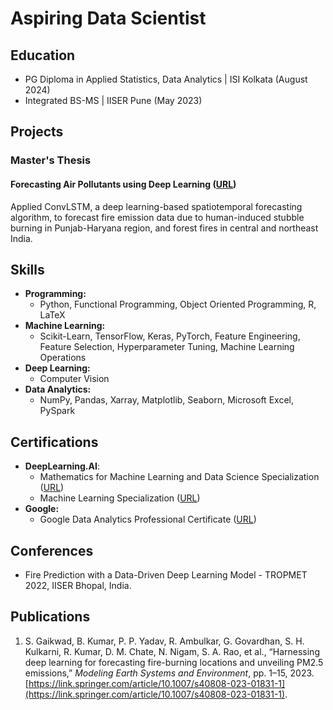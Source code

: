 # Aspiring Data Scientist

## Education
- PG Diploma in Applied Statistics, Data Analytics \| ISI Kolkata (August 2024)
- Integrated BS-MS \| IISER Pune (May 2023)

## Projects
### Master's Thesis
#### Forecasting Air Pollutants using Deep Learning ([URL](http://dr.iiserpune.ac.in:8080/xmlui/handle/123456789/7524))
Applied ConvLSTM, a deep learning-based spatiotemporal forecasting algorithm, to forecast fire emission data due to human-induced stubble burning in Punjab-Haryana region, and forest fires in central and northeast India.

## Skills
- **Programming:**
    - Python, Functional Programming, Object Oriented Programming, R, LaTeX
- **Machine Learning:**
    - Scikit-Learn, TensorFlow, Keras, PyTorch, Feature Engineering, Feature Selection, Hyperparameter Tuning, Machine Learning Operations
- **Deep Learning:**
    - Computer Vision
- **Data Analytics:**
    - NumPy, Pandas, Xarray, Matplotlib, Seaborn, Microsoft Excel, PySpark

## Certifications
- **DeepLearning.AI**:
    - Mathematics for Machine Learning and Data Science Specialization ([URL](https://coursera.org/share/2973f9cd5ec2c4bf020bbe46dc258349))
    - Machine Learning Specialization ([URL](https://coursera.org/share/e3258f2f3403f3d1fe095209a1d6dfab))
- **Google:**
    - Google Data Analytics Professional Certificate ([URL](https://coursera.org/share/fb1c2024da7e19462aaff2ca5cd252b1))

## Conferences
- Fire Prediction with a Data-Driven Deep Learning Model - TROPMET 2022, IISER Bhopal, India.

## Publications
1. S. Gaikwad, B. Kumar, P. P. Yadav, R. Ambulkar, G. Govardhan, S. H. Kulkarni, R. Kumar, D. M. Chate, N. Nigam, S. A. Rao, et al., “Harnessing deep learning for forecasting fire-burning locations and unveiling PM2.5 emissions,” *Modeling Earth Systems and Environment*, pp. 1–15, 2023. [https://link.springer.com/article/10.1007/s40808-023-01831-1](https://link.springer.com/article/10.1007/s40808-023-01831-1).
